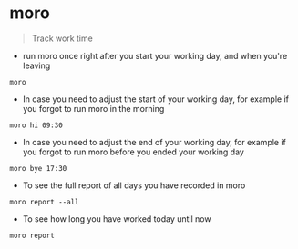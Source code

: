 # moro

> Track work time

- run moro once right after you start your working day, and when you're leaving

`moro`

- In case you need to adjust the start of your working day, for example if you forgot to run moro in the morning

`moro hi 09:30`

- In case you need to adjust the end of your working day, for example if you forgot to run moro before you ended your working day

`moro bye 17:30`

- To see the full report of all days you have recorded in moro

`moro report --all`


- To see how long you have worked today until now

`moro report`
